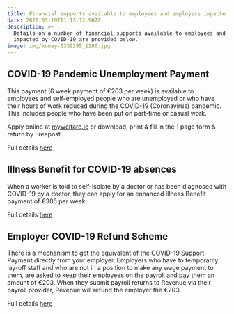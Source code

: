 ```yaml
---
title: Financial supports available to employees and employers impacted by COVID-19
date: 2020-03-19T11:13:12.967Z
description: >-
  Details on a number of financial supports available to employees and employers
  impacted by COVID-19 are provided below.
image: img/money-1339295_1280.jpg
---
```

## COVID-19 Pandemic Unemployment Payment 

This payment (6 week payment of €203 per week) is available to employees and self-employed people who are unemployed or who have their hours of work reduced during the COVID-19 (Coronavirus) pandemic. This includes people who have been put on part-time or casual work. 

Apply online at [mywelfare.ie](http://mywelfare.ie) or download, print & fill in the 1 page form & return by Freepost. 

Full details [here](https://www.gov.ie/en/service/be74d3-covid-19-pandemic-unemployment-payment/)

## Illness Benefit for COVID-19 absences 

When a worker is told to self-isolate by a doctor or has been diagnosed with COVID-19 by a doctor, they can apply for an enhanced Illness Benefit payment of €305 per week. 

Full details [here](https://www.gov.ie/en/service/df55ae-how-to-apply-for-illness-benefit-for-covid-19-absences/)

## Employer COVID-19 Refund Scheme 

There is a mechanism to get the equivalent of the COVID-19 Support Payment directly from your employer. Employers who have to temporarily lay-off staff and who are not in a position to make any wage payment to them, are asked to keep their employees on the payroll and pay them an amount of €203. When they submit payroll returns to Revenue via their payroll provider, Revenue will refund the employer the €203. 

Full details [here](https://www.gov.ie/en/publication/612b90-covid-19-information-for-employers/)
